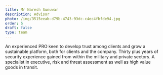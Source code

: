 ```yaml
---
title: Mr Naresh Sunuwar
description: Advisor
photo: /img/3515eeab-d79b-4743-93dc-c4ec4fbfde94.jpg
order: 5
draft: false
type: team
---
```

An experienced PRO keen to develop trust among clients and grow a sustainable platform, both for clients and the company.
Thirty plus years of security experience gained from within the military and private sectors. A specialist in executive, risk and threat assessment as well as high value goods in transit.